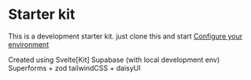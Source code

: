 # Starter kit

This is a development starter kit. just clone this and start [Configure your environment](md/env-configuration.md)

Created using Svelte[Kit]
Supabase (with local development env)
Superforms + zod
tailwindCSS + daisyUI
